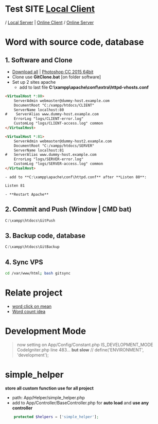# Test SITE [Local Client](http://localhost/)
 / [Local Server](http://localhost:81/)
  |   [Online Client](http://52.246.167.52)
 / [Online Server](http://52.246.167.52:81)
# Word with source code, database
## 1. Software and Clone
- [Download all](https://drive.google.com/uc?id=1iRfLp6JRmmy9NRNoEEYwU9v_uedabUuy&export=download)  |   [Photoshop CC 2015 64bit](https://drive.google.com/uc?id=1d0b1FFqzVlqmArztTldSASrrSJ9PYoP1&export=download)
- Clone use **GitClone.bat** [on folder software]
- Set up 2 sites apache
    - add to last file **C:\xampp\apache\conf\extra\httpd-vhosts.conf**
```html
<VirtualHost *:80>
    ServerAdmin webmaster@dummy-host.example.com
    DocumentRoot "C:/xampp/htdocs/CLIENT"
    ServerName localhost:80
#    ServerAlias www.dummy-host.example.com
    ErrorLog "logs/CLIENT-error.log"
    CustomLog "logs/CLIENT-access.log" common
</VirtualHost>

<VirtualHost *:81>
    ServerAdmin webmaster@dummy-host2.example.com
    DocumentRoot "C:/xampp/htdocs/SERVER"
    ServerName localhost:81
#   ServerAlias www.dummy-host.example.com
    ErrorLog "logs/SERVER-error.log"
    CustomLog "logs/SERVER-access.log" common
</VirtualHost>
```
    - add to **C:\xampp\apache\conf\httpd.conf** after **Listen 80**:
```html
Listen 81
```
    - **Restart Apache**

## 2. Commit and Push (Window | CMD bat)
```bat
C:\xampp\htdocs\GitPush
```
## 3. Backup code, database
```bat
C:\xampp\htdocs\GitBackup
```
## 4. Sync VPS
```bash
cd /var/www/html; bash gitsync
```
# Relate project
- [word click on mean](https://github.com/dilaccode/word)
- [Word count idea](https://github.com/quangcongvn/word-count)

# Development Mode
> now setting on App/Config/Constant.php IS_DEVELOPMENT_MODE
CodeIgniter.php line 483... **but slow**
// define('ENVIRONMENT', 'development');

# simple_helper
**store all custom function use for all project**
- path: App/Helper/simple_helper.php
- add to  App/Controller/BaseController.php for **auto load** and **use any controller**
```php
    protected $helpers = ['simple_helper'];
```
